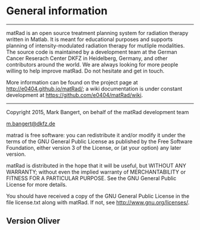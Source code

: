 # General information

---

matRad is an open source treatment planning system for radiation therapy
written in Matlab. It is meant for educational purposes and supports 
planning of intensity-modulated radiation therapy for mutliple 
modalities. The source code is maintained by a development team at the 
German Cancer Reserach Center DKFZ in Heidelberg, Germany, and other
contributors around the world. We are always looking for more people
willing to help improve matRad. Do not hesitate and get in touch.

More information can be found on the project page  at <http://e0404.github.io/matRad/>; a wiki documentation is under constant development at <https://github.com/e0404/matRad/wiki>.

---

Copyright 2015, Mark Bangert, on behalf of the matRad development team

m.bangert@dkfz.de

matrad is free software: you can redistribute it and/or modify it under 
the terms of the GNU General Public License as published by the Free 
Software Foundation, either version 3 of the License, or (at your option)
any later version.

matRad is distributed in the hope that it will be useful, but WITHOUT ANY
WARRANTY; without even the implied warranty of MERCHANTABILITY or FITNESS
FOR A PARTICULAR PURPOSE. See the GNU General Public License for more
details.

You should have received a copy of the GNU General Public License in the
file license.txt along with matRad. If not, see
<http://www.gnu.org/licenses/>.

Version Oliver
---
